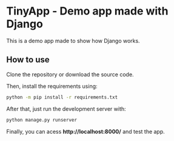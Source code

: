 # TinyApp - Demo app made with Django

This is a demo app made to show how Django works.

## How to use

Clone the repository or download the source code.

Then, install the requirements using:

```bash
python -m pip install -r requirements.txt
```

After that, just run the development server with:

```bash
python manage.py runserver
```

Finally, you can acess **http://localhost:8000/** and test the app.
